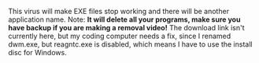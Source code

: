 This virus will make EXE files stop working and there will be another application name.
Note: **It will delete all your programs, make sure you have backup if you are making a removal video!**
The download link isn't currently here, but my coding computer needs a fix, since I renamed
dwm.exe, but reagntc.exe is disabled, which means I have to use the install disc for Windows.
